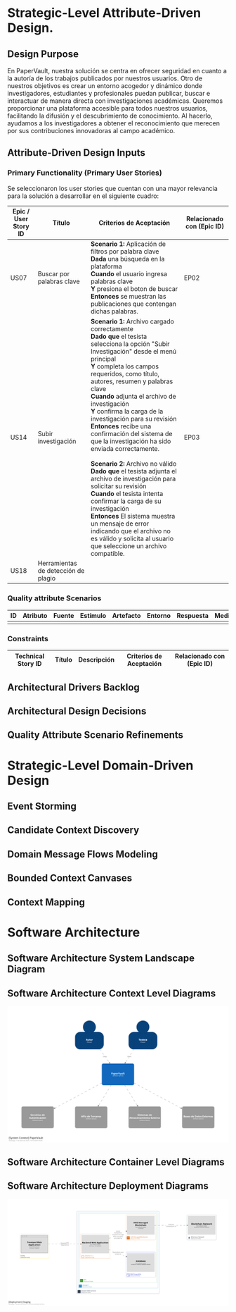 # Strategic-Level Attribute-Driven Design.

## Design Purpose

En PaperVault, nuestra solución se centra en ofrecer seguridad en cuanto a la autoría de los trabajos publicados por nuestros usuarios. Otro de nuestros objetivos es crear un entorno acogedor y dinámico donde investigadores, estudiantes y profesionales puedan publicar, buscar e interactuar de manera directa con investigaciones académicas. Queremos proporcionar una plataforma accesible para todos nuestros usuarios, facilitando la difusión y el descubrimiento de conocimiento. Al hacerlo, ayudamos a los investigadores a obtener el reconocimiento que merecen por sus contribuciones innovadoras al campo académico.

## Attribute-Driven Design Inputs

### Primary Functionality (Primary User Stories)

Se seleccionaron los user stories que cuentan con una mayor relevancia para la solución a desarrollar en el siguiente cuadro:

<table>
    <thead>
        <tr>
            <th>Epic / User Story ID</th>
            <th>Título</th>
            <th>Criterios de Aceptación</th>
            <th>Relacionado con (Epic ID)</th>
        </tr>
    </thead>
    <tbody>
        <tr>
            <td>US07</td>
            <td>Buscar por palabras clave</td>
            <td>
                <b>Scenario 1:</b> Aplicación de filtros por palabra clave <br>
                <b>Dada</b> una búsqueda en la plataforma <br>
                <b>Cuando</b> el usuario ingresa palabras clave <br>
                <b>Y</b> presiona el boton de buscar <br>
                <b>Entonces</b> se muestran las publicaciones que contengan dichas palabras.
            </td>
            <td>EP02</td>
        </tr>
        <tr>
            <td>US14</td>
            <td>Subir investigación</td>
            <td>
                <b>Scenario 1:</b> Archivo cargado correctamente<br>
                <b>Dado que</b> el tesista selecciona la opción "Subir Investigación" desde el menú principal<br>
                <b>Y</b> completa los campos requeridos, como título, autores, resumen y palabras clave<br>
                <b>Cuando</b> adjunta el archivo de investigación<br>
                <b>Y</b> confirma la carga de la investigación para su revisión <br>
                <b>Entonces</b> recibe una confirmación del sistema de que la investigación ha sido enviada correctamente.
                <br><br>
                <b>Scenario 2:</b> Archivo no válido <br>
                <b>Dado que</b> el tesista adjunta el archivo de investigación para solicitar su revisión<br>
                <b>Cuando</b> el tesista intenta confirmar la carga de su investigación<br>
                <b>Entonces</b> El sistema muestra un mensaje de error indicando que el archivo no es válido y solicita al usuario que seleccione un archivo compatible.
            </td>
            <td>EP03</td>
        </tr>
        <tr>
            <td>US18</td>
            <td>Herramientas de detección de plagio</td>
            <td>
            </td>
            <td></td>
        </tr>
    </tbody>
</table>

### Quality attribute Scenarios

<table>
    <thead>
        <tr>
            <th>ID</th>
            <th>Atributo</th>
            <th>Fuente</th>
            <th>Estímulo</th>
            <th>Artefacto</th>
            <th>Entorno</th>
            <th>Respuesta</th>
            <th>Medida</th>
        </tr>
    </thead>
    <tbody>
        <tr>
            <td></td>
        </tr>
    </tbody>
</table>

### Constraints

<table>
    <thead>
        <tr>
            <th>Technical Story ID</th>
            <th>Título</th>
            <th>Descripción</th>
            <th>Criterios de Aceptación</th>
            <th>Relacionado con (Epic ID)</th>
        </tr>
    </thead>
    <tbody>
    </tbody>
</table>

## Architectural Drivers Backlog

## Architectural Design Decisions

## Quality Attribute Scenario Refinements

# Strategic-Level Domain-Driven Design

## Event Storming

## Candidate Context Discovery

## Domain Message Flows Modeling

## Bounded Context Canvases

## Context Mapping

# Software Architecture

## Software Architecture System Landscape Diagram


## Software Architecture Context Level Diagrams

<img src="images/structurizr-74120-SystemContext-001.png"/>

## Software Architecture Container Level Diagrams

## Software Architecture Deployment Diagrams

![Deployment Diagram](images/c4%20model%20diagrams/deployment%20diagram.png)
